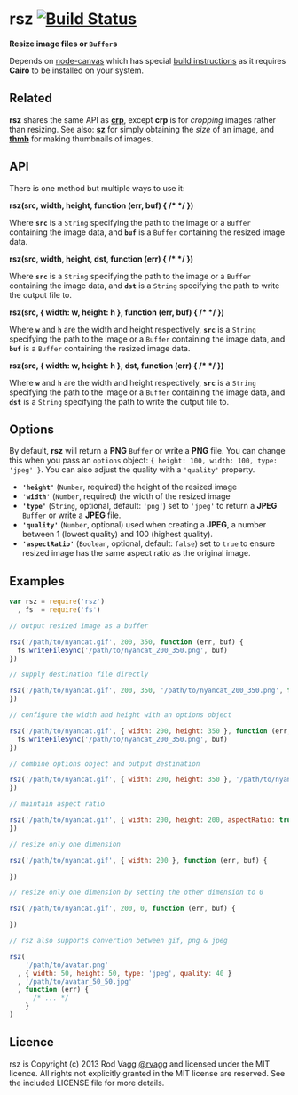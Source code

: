 # rsz [![Build Status](https://secure.travis-ci.org/rvagg/node-rsz.png)](http://travis-ci.org/rvagg/node-rsz)

**Resize image files or `Buffer`s**

Depends on [node-canvas](https://github.com/LearnBoost/node-canvas) which has special [build instructions](https://github.com/LearnBoost/node-canvas/wiki/_pages) as it requires **Cairo** to be installed on your system.

## Related

**rsz** shares the same API as **[crp](https://github.com/rvagg/node-crp)**, except **crp** is for *cropping* images rather than resizing. See also: **[sz](https://github.com/rvagg/node-sz)** for simply obtaining the *size* of an image, and **[thmb](https://github.com/rvagg/node-thmb)** for making thumbnails of images.


## API

There is one method but multiple ways to use it:

<b>rsz(src, width, height, function (err, buf) { /* */ })</b>

Where <b><code>src</code></b> is a `String` specifying the path to the image or a `Buffer` containing the image data, and <b><code>buf</code></b> is a `Buffer` containing the resized image data.

<b>rsz(src, width, height, dst, function (err) { /* */ })</b>

Where <b><code>src</code></b> is a `String` specifying the path to the image or a `Buffer` containing the image data, and <b><code>dst</code></b> is a `String` specifying the path to write the output file to.

<b>rsz(src, { width: w, height: h }, function (err, buf) { /* */ })</b>

Where <b><code>w</code></b> and <b><code>h</code></b> are the width and height respectively, <b><code>src</code></b> is a `String` specifying the path to the image or a `Buffer` containing the image data, and <b><code>buf</code></b> is a `Buffer` containing the resized image data.

<b>rsz(src, { width: w, height: h }, dst, function (err) { /* */ })</b>

Where <b><code>w</code></b> and <b><code>h</code></b> are the width and height respectively, <b><code>src</code></b> is a `String` specifying the path to the image or a `Buffer` containing the image data, and <b><code>dst</code></b> is a `String` specifying the path to write the output file to.

## Options

By default, **rsz** will return a **PNG** `Buffer` or write a **PNG** file. You can change this when you pass an `options` object: `{ height: 100, width: 100, type: 'jpeg' }`. You can also adjust the quality with a `'quality'` property.

 * <b><code>'height'</code></b> (`Number`, required) the height of the resized image
 * <b><code>'width'</code></b> (`Number`, required) the width of the resized image
 * <b><code>'type'</code></b> (`String`, optional, default: `'png'`) set to `'jpeg'` to return a **JPEG** `Buffer` or write a **JPEG** file.
 * <b><code>'quality'</code></b> (`Number`, optional) used when creating a **JPEG**, a number between 1 (lowest quality) and 100 (highest quality).
 * <b><code>'aspectRatio'</code></b> (`Boolean`, optional, default: `false`) set to
 `true` to ensure resized image has the same aspect ratio as the original image.

## Examples

```js
var rsz = require('rsz')
  , fs  = require('fs')

// output resized image as a buffer

rsz('/path/to/nyancat.gif', 200, 350, function (err, buf) {
  fs.writeFileSync('/path/to/nyancat_200_350.png', buf)
})

// supply destination file directly

rsz('/path/to/nyancat.gif', 200, 350, '/path/to/nyancat_200_350.png', function (err) {
})

// configure the width and height with an options object

rsz('/path/to/nyancat.gif', { width: 200, height: 350 }, function (err, buf) {
  fs.writeFileSync('/path/to/nyancat_200_350.png', buf)
})

// combine options object and output destination

rsz('/path/to/nyancat.gif', { width: 200, height: 350 }, '/path/to/nyancat_200_350.png', function (err) {
})

// maintain aspect ratio

rsz('/path/to/nyancat.gif', { width: 200, height: 200, aspectRatio: true }, function (err, buf) {
})

// resize only one dimension

rsz('/path/to/nyancat.gif', { width: 200 }, function (err, buf) {

})

// resize only one dimension by setting the other dimension to 0

rsz('/path/to/nyancat.gif', 200, 0, function (err, buf) {

})

// rsz also supports convertion between gif, png & jpeg

rsz(
    '/path/to/avatar.png'
  , { width: 50, height: 50, type: 'jpeg', quality: 40 }
  , '/path/to/avatar_50_50.jpg'
  , function (err) {
      /* ... */
    }
)
```

## Licence

rsz is Copyright (c) 2013 Rod Vagg [@rvagg](https://twitter.com/rvagg) and licensed under the MIT licence. All rights not explicitly granted in the MIT license are reserved. See the included LICENSE file for more details.